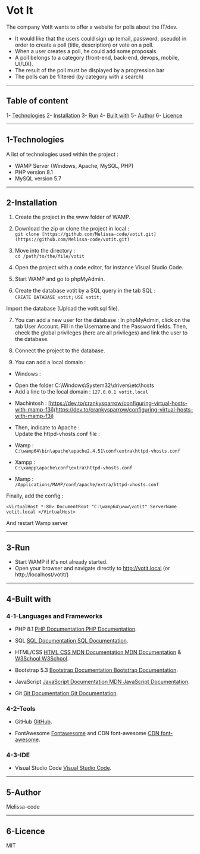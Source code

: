 # Vot It 

The company VotIt wants to offer a website for polls about the IT/dev. 
* It would like that the users could sign up (email, password, pseudo) in order to create a poll (title, description) or vote on a poll. 
* When a user creates a poll, he could add some proposals. 
* A poll belongs to a category (front-end, back-end, devops, mobile, UI/UX).
* The result of the poll must be displayed by a progression bar
* The polls can be filtered (by category with a search)   

--- 

## Table of content  

1- [Technologies](#Technologies)
2- [Installation](#Installation)
3- [Run](#Run)
4- [Built with](#Built-with)
5- [Author](#Author)
6- [Licence](#Licence)

--- 

## 1-Technologies 

A list of technologies used within the project :   
* WAMP Server (Windows, Apache, MySQL, PHP)  
* PHP version 8.1  
* MySQL version 5.7

---   

## 2-Installation  

1. Create the project in the www folder of WAMP.  

2. Download the zip or clone the project in local :  
`git clone [https://github.com/Melissa-code/votit.git](https://github.com/Melissa-code/votit.git)`

3. Move into the directory :  
`cd /path/to/the/file/votit`

4. Open the project with a code editor, for instance Visual Studio Code.  

5. Start WAMP and go to phpMyAdmin.  

6. Create the database votit by a SQL query in the tab SQL :  
`CREATE DATABASE votit;`
`USE votit;`

Import the database (Upload the votit.sql file).  

7. You can add a new user for the database :
In phpMyAdmin, click on the tab User Account. Fill in the Username and the Password fields. Then, check the global privileges (here are all privileges) and link the user to the database.

8. Connect the project to the database. 

9. You can add a local domain :  

* Windows :
- Open the folder C:\Windows\System32\drivers\etc\hosts
- Add a line to the local domain : 
`127.0.0.1 votit.local`

* Machintosh : 
[https://dev.to/crankysparrow/configuring-virtual-hosts-with-mamp-f3i](https://dev.to/crankysparrow/configuring-virtual-hosts-with-mamp-f3i) 

* Then, indicate to Apache  :   
Update the httpd-vhosts.conf file :   
* Wamp :  
`C:\wamp64\bin\apache\apache2.4.51\conf\extra\httpd-vhosts.conf`
* Xampp :  
`C:\xampp\apache\conf\extra\httpd-vhosts.conf` 
* Mamp :  
`/Applications/MAMP/conf/apache/extra/httpd-vhosts.conf`
   
Finally, add the config : 

`<VirtualHost *:80>
DocumentRoot "C:\wamp64\www\votit"
ServerName votit.local
</VirtualHost>`    


And restart Wamp server  

---  

## 3-Run 

* Start WAMP if it's not already started.  
* Open your browser and navigate directly to http://votit.local  (or http://localhost/votit/)   

---  

## 4-Built with  

### 4-1-Languages and Frameworks  

* PHP 8.1 [PHP Documentation PHP Documentation](https://www.php.net/manual/fr/index.php).   

* SQL [SQL Documentation SQL Documentation](https://sql.sh/).   

* HTML/CSS [HTML CSS MDN Documentation MDN Documentation](https://developer.mozilla.org/fr/docs/Web) & [W3School W3School](https://www.w3schools.com/).   

* Bootstrap 5.3 [Bootstrap Documentation Bootstrap Documentation](https://getbootstrap.com/).   
 
* JavaScript [JavaScript Documentation MDN JavaScript Documentation](https://developer.mozilla.org/fr/docs/Web/JavaScript).   

* Git [Git Documentation Git Documentation](https://git-scm.com/doc).  

### 4-2-Tools  

* GitHub [GitHub](https://github.com/).

* FontAwesome [Fontawesome](https://fontawesome.com/icons) and CDN font-awesome [CDN font-awesome](https://cdnjs.com/libraries/font-awesome). 

### 4-3-IDE  

* Visual Studio Code [Visual Studio Code](https://code.visualstudio.com/).

---   

## 5-Author    

Melissa-code  

---   

## 6-Licence  

MIT